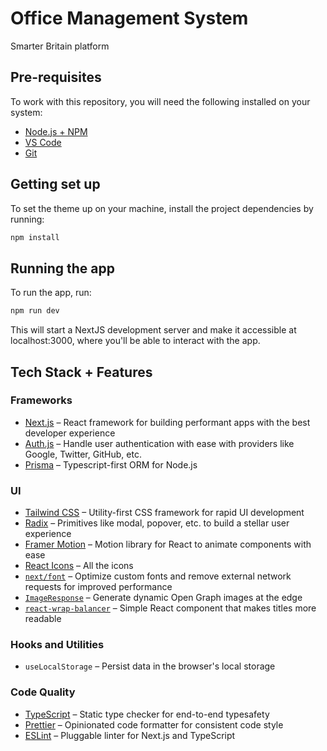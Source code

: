 # Office Management System

Smarter Britain platform

## Pre-requisites

To work with this repository, you will need the following installed on your system:

- [Node.js + NPM](https://nodejs.org/en/)
- [VS Code](https://code.visualstudio.com/download)
- [Git](https://git-scm.com/downloads)

## Getting set up

To set the theme up on your machine, install the project dependencies by running:

```bash
npm install
```

## Running the app

To run the app, run:

```bash
npm run dev
```

This will start a NextJS development server and make it accessible at localhost:3000, where you'll be able to interact with the app.

## Tech Stack + Features

### Frameworks

- [Next.js](https://nextjs.org/) – React framework for building performant apps with the best developer experience
- [Auth.js](https://authjs.dev/) – Handle user authentication with ease with providers like Google, Twitter, GitHub, etc.
- [Prisma](https://www.prisma.io/) – Typescript-first ORM for Node.js

### UI

- [Tailwind CSS](https://tailwindcss.com/) – Utility-first CSS framework for rapid UI development
- [Radix](https://www.radix-ui.com/) – Primitives like modal, popover, etc. to build a stellar user experience
- [Framer Motion](https://framer.com/motion) – Motion library for React to animate components with ease
- [React Icons](https://www.npmjs.com/package/react-icons) – All the icons
- [`next/font`](https://nextjs.org/docs/basic-features/font-optimization) – Optimize custom fonts and remove external network requests for improved performance
- [`ImageResponse`](https://beta.nextjs.org/docs/api-reference/image-response) – Generate dynamic Open Graph images at the edge
- [`react-wrap-balancer`](https://github.com/shuding/react-wrap-balancer) – Simple React component that makes titles more readable

### Hooks and Utilities

- `useLocalStorage` – Persist data in the browser's local storage

### Code Quality

- [TypeScript](https://www.typescriptlang.org/) – Static type checker for end-to-end typesafety
- [Prettier](https://prettier.io/) – Opinionated code formatter for consistent code style
- [ESLint](https://eslint.org/) – Pluggable linter for Next.js and TypeScript
